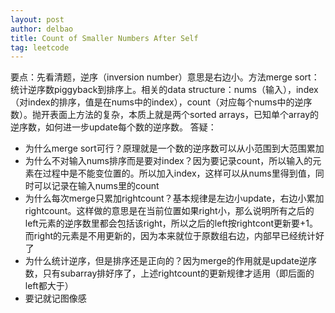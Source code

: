 ```yaml
---
layout: post
author: delbao
title: Count of Smaller Numbers After Self
tag: leetcode
---
```


要点：先看清题，逆序（inversion number）意思是右边小。方法merge sort：统计逆序数piggyback到排序上。相关的data structure：nums（输入），index（对index的排序，值是在nums中的index），count（对应每个nums中的逆序数）。抛开表面上方法的复杂，本质上就是两个sorted arrays，已知单个array的逆序数，如何进一步update每个数的逆序数。
答疑：
 
- 为什么merge sort可行？原理就是一个数的逆序数可以从小范围到大范围累加
- 为什么不对输入nums排序而是要对index？因为要记录count，所以输入的元素在过程中是不能变位置的。所以加入index，这样可以从nums里得到值，同时可以记录在输入nums里的count
- 为什么每次merge只累加rightcount？基本规律是左边小update，右边小累加rightcount。这样做的意思是在当前位置如果right小，那么说明所有之后的left元素的逆序数里都会包括该right，所以之后的left按rightcont更新要+1。而right的元素是不用更新的，因为本来就位于原数组右边，内部早已经统计好了
- 为什么统计逆序，但是排序还是正向的？因为merge的作用就是update逆序数，只有subarray排好序了，上述rightcount的更新规律才适用（即后面的left都大于）
- 要记就记图像感

